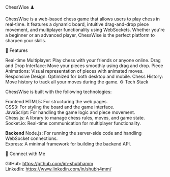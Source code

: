 ChessWise ♟️

ChessWise is a web-based chess game that allows users to play chess in real-time. It features a dynamic board, intuitive drag-and-drop piece movement, and multiplayer functionality using WebSockets. Whether you're a beginner or an advanced player, ChessWise is the perfect platform to sharpen your skills.

🚀 Features

Real-time Multiplayer: Play chess with your friends or anyone online.
Drag and Drop Interface: Move your pieces smoothly using drag and drop.
Piece Animations: Visual representation of pieces with animated moves.
Responsive Design: Optimized for both desktop and mobile.
Chess History: Move history to track all your moves during the game.
⚙️ Tech Stack

ChessWise is built with the following technologies:

Frontend
HTML5: For structuring the web pages.   
CSS3: For styling the board and the game interface.    
JavaScript: For handling the game logic and piece movement.    
Chess.js: A library to manage chess rules, moves, and game state.    
Socket.io: Real-time communication for multiplayer functionality.   

**Backend**
Node.js: For running the server-side code and handling WebSocket connections.  
Express: A minimal framework for building the backend API.  


💬 Connect with Me


GitHub: https://github.com/im-shubhamm        
LinkedIn: https://www.linkedin.com/in/shubh4mm/

